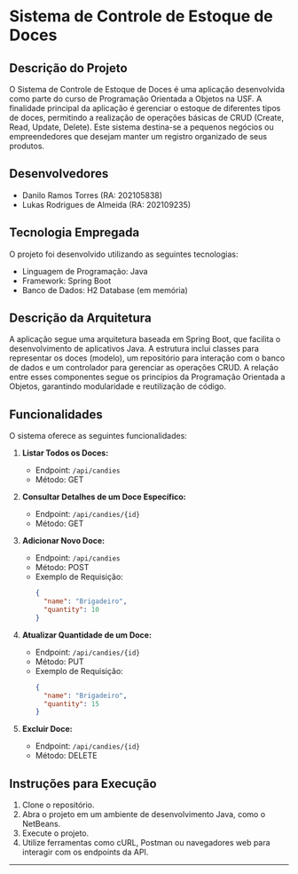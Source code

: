 
# Sistema de Controle de Estoque de Doces

## Descrição do Projeto

O Sistema de Controle de Estoque de Doces é uma aplicação desenvolvida como parte do curso de Programação Orientada a Objetos na USF. A finalidade principal da aplicação é gerenciar o estoque de diferentes tipos de doces, permitindo a realização de operações básicas de CRUD (Create, Read, Update, Delete). Este sistema destina-se a pequenos negócios ou empreendedores que desejam manter um registro organizado de seus produtos.

## Desenvolvedores

- Danilo Ramos Torres (RA: 202105838)
- Lukas Rodrigues de Almeida (RA: 202109235)

## Tecnologia Empregada

O projeto foi desenvolvido utilizando as seguintes tecnologias:

- Linguagem de Programação: Java
- Framework: Spring Boot
- Banco de Dados: H2 Database (em memória)

## Descrição da Arquitetura

A aplicação segue uma arquitetura baseada em Spring Boot, que facilita o desenvolvimento de aplicativos Java. A estrutura inclui classes para representar os doces (modelo), um repositório para interação com o banco de dados e um controlador para gerenciar as operações CRUD. A relação entre esses componentes segue os princípios da Programação Orientada a Objetos, garantindo modularidade e reutilização de código.

## Funcionalidades

O sistema oferece as seguintes funcionalidades:

1. **Listar Todos os Doces:**
   - Endpoint: `/api/candies`
   - Método: GET

2. **Consultar Detalhes de um Doce Específico:**
   - Endpoint: `/api/candies/{id}`
   - Método: GET

3. **Adicionar Novo Doce:**
   - Endpoint: `/api/candies`
   - Método: POST
   - Exemplo de Requisição:
     ```json
     {
       "name": "Brigadeiro",
       "quantity": 10
     }
     ```

4. **Atualizar Quantidade de um Doce:**
   - Endpoint: `/api/candies/{id}`
   - Método: PUT
   - Exemplo de Requisição:
     ```json
     {
       "name": "Brigadeiro",
       "quantity": 15
     }
     ```

5. **Excluir Doce:**
   - Endpoint: `/api/candies/{id}`
   - Método: DELETE

## Instruções para Execução

1. Clone o repositório.
2. Abra o projeto em um ambiente de desenvolvimento Java, como o NetBeans.
3. Execute o projeto.
4. Utilize ferramentas como cURL, Postman ou navegadores web para interagir com os endpoints da API.

---

